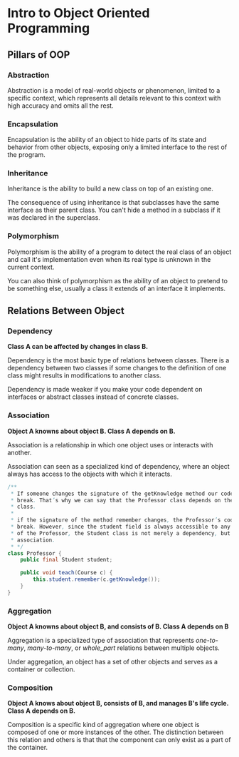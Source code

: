 # Intro to Object Oriented Programming

## Pillars of OOP

### Abstraction

Abstraction is a model of real-world objects or phenomenon, limited to a
specific context, which represents all details relevant to this context with
high accuracy and omits all the rest.

### Encapsulation

Encapsulation is the ability of an object to hide parts of its state and
behavior from other objects, exposing only a limited interface to the rest of
the program.

### Inheritance

Inheritance is the ability to build a new class on top of an existing one.

The consequence of using inheritance is that subclasses have the same interface
as their parent class. You can't hide a method in a subclass if it was declared
in the superclass.

### Polymorphism

Polymorphism is the ability of a program to detect the real class of an object
and call it's implementation even when its real type is unknown in the current
context.

You can also think of polymorphism as the ability of an object to pretend to be
something else, usually a class it extends of an interface it implements.

## Relations Between Object

### Dependency

**Class A can be affected by changes in class B.**

Dependency is the most basic type of relations between classes. There is a
dependency between two classes if some changes to the definition of one class
might results in modifications to another class.

Dependency is made weaker if you make your code dependent on interfaces or
abstract classes instead of concrete classes.

### Association

**Object A knowns about object B. Class A depends on B.**

Association is a relationship in which one object uses or interacts with
another.

Association can seen as a specialized kind of dependency, where an object
always has access to the objects with which it interacts.

```java
/**
 * If some­one changes the sig­na­ture of the getKnowledge method our code will
 * break. That’s why we can say that the Professor class depends on the Course
 * class.
 *
 * if the sig­na­ture of the method remember changes, the Professor’s code will
 * break. How­ev­er, since the student field is always acces­si­ble to any method
 * of the Professor, the Student class is not mere­ly a depen­den­cy, but also an
 * association.
 * */
class Professor {
    public final Student student;

    public void teach(Course c) {
        this.student.remember(c.getKnowledge());
    }
}
```

### Aggregation

**Object A knowns about object B, and consists of B. Class A depends on B**

Aggregation is a specialized type of association that represents _one-to-many_,
_many-to-many_, or _whole_part_ relations between multiple objects.

Under aggregation, an object has a set of other objects and serves as a
container or collection.

### Composition

**Object A knows about object B, consists of B, and manages B's life cycle.**
**Class A depends on B.**

Composition is a specific kind of aggregation where one object is composed of
one or more instances of the other. The distinction between this relation and
others is that that the component can only exist as a part of the container.
